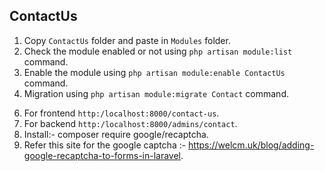 ## ContactUs

1. Copy `ContactUs` folder and paste in `Modules` folder.
2. Check the module enabled or not using `php artisan module:list` command.
3. Enable the module using `php artisan module:enable ContactUs` command.
4. Migration using `php artisan module:migrate Contact` command.
<!-- 5. Seed using `php artisan module:seed Blog` command. -->
6. For frontend `http:/localhost:8000/contact-us`.
7. For backend `http:/localhost:8000/admins/contact`.
8. Install:-  composer require google/recaptcha.
9. Refer this site for the google captcha :- https://welcm.uk/blog/adding-google-recaptcha-to-forms-in-laravel.
